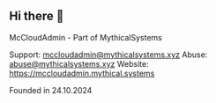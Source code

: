 ## Hi there 👋

McCloudAdmin - Part of MythicalSystems

Support: mccloudadmin@mythicalsystems.xyz
Abuse: abuse@mythicalsystems.xyz
Website: https://mccloudadmin.mythical.systems

Founded in 24.10.2024
